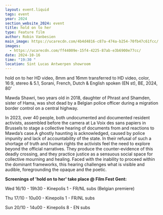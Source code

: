 ```yaml
---
layout: event.liquid
tags: event
year: 2024
section_website_2024: event
title: hold on to her
type: Feature film
author: Robin Vanbesien
main_image: https://ucarecdn.com/4b4d4816-c87a-474a-b254-70fb47c61fcc/
images:
  - https://ucarecdn.com/ff44009e-15f4-4225-87ab-e3b6900e77cc/
date: 2024-10-16
time: "19:30 "
location: Sint Lucas Antwerpen showroom
---
```

hold on to her
HD video, 8mm and 16mm transferred to HD video, color, 16:9, stereo & 5.1, Sorani, French, Dutch & English spoken (EN st), BE, 2024, 80'

Mawda Shawri, two years old in 2018, daughter of Phrast and Shamden, sister of Hama, was shot dead by a Belgian police officer during a migration border control on a central highway. 

In 2023, over 40 people, both undocumented and documented resident activists, assembled before the camera at La Voix des sans papiers in Brussels to stage a collective hearing of documents from and reactions to Mawda’s case.A ghostly haunting is acknowledged, caused by police impunity and lack of accountability of the state. In their refusal of such a shortage of truth and human rights the activists feel the need to explore beyond the official narratives. They produce the counter-evidence of this deadly crossing, and they practice justice as a sensuous social space for collective mourning and healing. Faced with the inability to proceed within the dominant frameworks, this hearing challenges what is visible and audible, foregrounding the opaque and the poetic.

**Screenings of 'hold on to her' take place @ Film Fest Gent:**

Wed 16/10 - 19h30 - Kinepolis 1 - FR/NL subs (Belgian premiere)

Thu 17/10 - 10u00 - Kinepolis 1 - FR/NL subs

Sun 20/10 - 14u00 - Kinepolis 8 - EN subs
